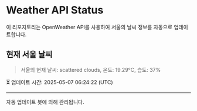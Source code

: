 
# Weather API Status

이 리포지토리는 OpenWeather API를 사용하여 서울의 날씨 정보를 자동으로 업데이트합니다.

## 현재 서울 날씨
> 서울의 현재 날씨: scattered clouds, 온도: 19.29°C, 습도: 37%

⏳ 업데이트 시간: 2025-05-07 06:24:22 (UTC)

---
자동 업데이트 봇에 의해 관리됩니다.
